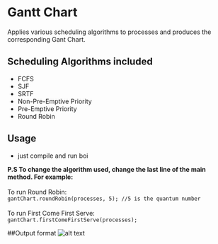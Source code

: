 # Gantt Chart
Applies various scheduling algorithms to processes and produces the corresponding Gant Chart.
## Scheduling Algorithms included
- FCFS
- SJF
- SRTF
- Non-Pre-Emptive Priority
- Pre-Emptive Priority
- Round Robin
## Usage
- just compile and run boi

**P.S To change the algorithm used, change the last line of the main method. For example:<br><br>**
To run Round Robin:<br>
`gantChart.roundRobin(processes, 5); //5 is the quantum number`
<br><br>
To run First Come First Serve:<br>
`gantChart.firstComeFirstServe(processes);`

##Output format
![alt text](https://github.com/houssam966]/gantt-chart]/blob/public/outputScreenshot.png?raw=true)
